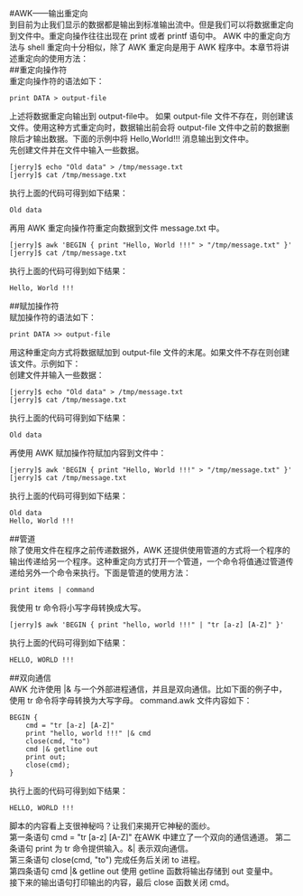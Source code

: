 #AWK——输出重定向  
到目前为止我们显示的数据都是输出到标准输出流中。但是我们可以将数据重定向到文件中。重定向操作往往出现在 print 或者 printf 语句中。 AWK 中的重定向方法与 shell 重定向十分相似，除了 AWK 重定向是用于 AWK 程序中。本章节将讲述重定向的使用方法：  
##重定向操作符  
重定向操作符的语法如下：  
```
print DATA > output-file
```  
上述将数据重定向输出到 output-file中。 如果 output-file 文件不存在，则创建该文件。使用这种方式重定向时，数据输出前会将 output-file 文件中之前的数据删除后才输出数据。下面的示例中将 Hello,World!!! 消息输出到文件中。  
先创建文件并在文件中输入一些数据。  
```
[jerry]$ echo "Old data" > /tmp/message.txt 
[jerry]$ cat /tmp/message.txt
```  
执行上面的代码可得到如下结果：  
```
Old data
```  
再用 AWK 重定向操作符重定向数据到文件 message.txt 中。  
```
[jerry]$ awk 'BEGIN { print "Hello, World !!!" > "/tmp/message.txt" }'
[jerry]$ cat /tmp/message.txt
```  
执行上面的代码可得到如下结果：  
```
Hello, World !!!
```  
##赋加操作符  
赋加操作符的语法如下：  
```
print DATA >> output-file
```  
用这种重定向方式将数据赋加到 output-file 文件的末尾。如果文件不存在则创建该文件。示例如下：  
创建文件并输入一些数据：  
```
[jerry]$ echo "Old data" > /tmp/message.txt 
[jerry]$ cat /tmp/message.txt
```  
执行上面的代码可得到如下结果：  
```
Old data
``` 
再使用 AWK 赋加操作符赋加内容到文件中：  
```
[jerry]$ awk 'BEGIN { print "Hello, World !!!" > "/tmp/message.txt" }'
[jerry]$ cat /tmp/message.txt
```  
执行上面的代码可得到如下结果：  
```
Old data
Hello, World !!!
```  
##管道  
除了使用文件在程序之前传递数据外，AWK 还提供使用管道的方式将一个程序的输出传递给另一个程序。这种重定向方式打开一个管道，一个命令将值通过管道传递给另外一个命令来执行。下面是管道的使用方法：  
```
print items | command
``` 
我使用 tr 命令将小写字母转换成大写。  
```
[jerry]$ awk 'BEGIN { print "hello, world !!!" | "tr [a-z] [A-Z]" }'
```  
执行上面的代码可得到如下结果：  
```
HELLO, WORLD !!!
```  
##双向通信  
AWK 允许使用 |& 与一个外部进程通信，并且是双向通信。比如下面的例子中，使用 tr 命令将字母转换为大写字母。 command.awk 文件内容如下：  
```
BEGIN {
	cmd = "tr [a-z] [A-Z]"
	print "hello, world !!!" |& cmd
	close(cmd, "to")
	cmd |& getline out
	print out;
	close(cmd);
}
```  
执行上面的代码可得到如下结果：  
```
HELLO, WORLD !!!
``` 
脚本的内容看上支很神秘吗？让我们来揭开它神秘的面纱。  
第一条语句 cmd = "tr [a-z] [A-Z]" 在AWK 中建立了一个双向的通信通道。
第二条语句 print 为 tr 命令提供输入。&| 表示双向通信。  
第三条语句 close(cmd, "to") 完成任务后关闭 to 进程。  
第四条语句 cmd |& getline out 使用 getline 函数将输出存储到 out 变量中。  
接下来的输出语句打印输出的内容，最后 close 函数关闭 cmd。


